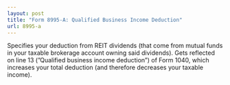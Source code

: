 ```yaml
---
layout: post
title: "Form 8995-A: Qualified Business Income Deduction"
url: 8995-a
---
```


Specifies your deduction from REIT dividends (that come from mutual funds in your taxable brokerage account owning said dividends). Gets reflected on line 13 (”Qualified business income deduction”) of Form 1040, which increases your total deduction (and therefore decreases your taxable income). 